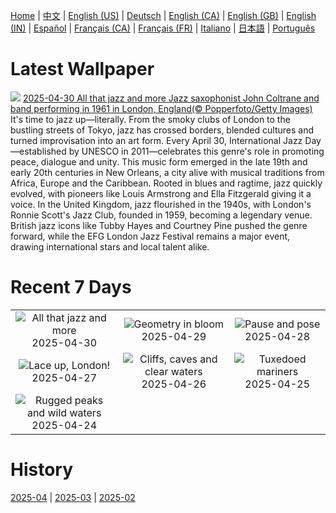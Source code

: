 [Home](../README.md) | [中文](zh-CN.md) | [English (US)](en-US.md) | [Deutsch](de-DE.md) | [English (CA)](en-CA.md) | [English (GB)](en-GB.md) | [English (IN)](en-IN.md) | [Español](es-ES.md) | [Français (CA)](fr-CA.md) | [Français (FR)](fr-FR.md) | [Italiano](it-IT.md) | [日本語](ja-JP.md) | [Português](pt-BR.md)

# Latest Wallpaper
![](https://www.bing.com/th?id=OHR.ColtraneBand_EN-GB9213132534_UHD.jpg)
[2025-04-30 All that jazz and more Jazz saxophonist John Coltrane and band performing in 1961 in London, England(© Popperfoto/Getty Images)](https://www.bing.com/th?id=OHR.ColtraneBand_EN-GB9213132534_UHD.jpg)
It's time to jazz up—literally. From the smoky clubs of London to the bustling streets of Tokyo, jazz has crossed borders, blended cultures and turned improvisation into an art form. Every April 30, International Jazz Day—established by UNESCO in 2011—celebrates this genre's role in promoting peace, dialogue and unity. This music form emerged in the late 19th and early 20th centuries in New Orleans, a city alive with musical traditions from Africa, Europe and the Caribbean. Rooted in blues and ragtime, jazz quickly evolved, with pioneers like Louis Armstrong and Ella Fitzgerald giving it a voice. In the United Kingdom, jazz flourished in the 1940s, with London's Ronnie Scott's Jazz Club, founded in 1959, becoming a legendary venue. British jazz icons like Tubby Hayes and Courtney Pine pushed the genre forward, while the EFG London Jazz Festival remains a major event, drawing international stars and local talent alike.

# Recent 7 Days
|  |  |  |
|:---:|:---:|:---:|
| ![](https://www.bing.com/th?id=OHR.ColtraneBand_EN-GB9213132534_400x240.jpg "All that jazz and more") 2025-04-30 | ![](https://www.bing.com/th?id=OHR.GardensVillandry_EN-GB9000201088_400x240.jpg "Geometry in bloom") 2025-04-29 | ![](https://www.bing.com/th?id=OHR.OrangeImpala_EN-GB8814408257_400x240.jpg "Pause and pose") 2025-04-28 |
| ![](https://www.bing.com/th?id=OHR.LondonMarathon2025_EN-GB0402575812_400x240.jpg "Lace up, London!") 2025-04-27 | ![](https://www.bing.com/th?id=OHR.BrucePeninsula_EN-GB8078364985_400x240.jpg "Cliffs, caves and clear waters") 2025-04-26 | ![](https://www.bing.com/th?id=OHR.MagellanicPenguin_EN-GB7845842741_400x240.jpg "Tuxedoed mariners") 2025-04-25 |
| ![](https://www.bing.com/th?id=OHR.KenaiSpires_EN-GB7450613757_400x240.jpg "Rugged peaks and wild waters") 2025-04-24 |  |  |

# History
[2025-04](../archives/wallpaper/en-GB/w_2025_04.md) | [2025-03](../archives/wallpaper/en-GB/w_2025_03.md) | [2025-02](../archives/wallpaper/en-GB/w_2025_02.md)
